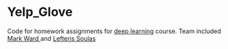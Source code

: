 # Yelp_Glove

Code for homework assignments for [deep learning](http://cilvr.cs.nyu.edu/doku.php?id=courses:deeplearning2015:start) course. Team included [Mark Ward ](https://github.com/MarkAWard) and [Lefteris Soulas](https://www.linkedin.com/in/lefteris-soulas-35691857)
